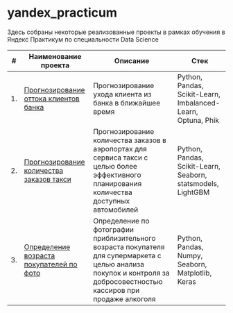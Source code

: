 # yandex_practicum

Здесь собраны некоторые реализованные проекты в рамках обучения в Яндекс Практикум по специальности Data Science

| #    | Наименование проекта                | Описание                                                     | Стек                                                         |
| ---- | ------------------------------------------------------------ | ------------------------------------------------------------ | ------------------------------------------------------------ |
| 1.   | [Прогнозирование оттока клиентов банка](https://github.com/KlementevaE/yandex_practicum/tree/main/%D0%9F%D1%80%D0%BE%D0%B3%D0%BD%D0%BE%D0%B7%D0%B8%D1%80%D0%BE%D0%B2%D0%B0%D0%BD%D0%B8%D0%B5%20%D0%BE%D1%82%D1%82%D0%BE%D0%BA%D0%B0%20%D0%BA%D0%BB%D0%B8%D0%B5%D0%BD%D1%82%D0%BE%D0%B2%20%D0%B1%D0%B0%D0%BD%D0%BA%D0%B0) | Прогнозирование ухода клиента из банка в ближайшее время | Python, Pandas, Scikit-Learn, Imbalanced-Learn, Optuna, Phik |
| 2.   | [Прогнозирование количества заказов такси](https://github.com/KlementevaE/yandex_practicum/tree/main/%D0%9F%D1%80%D0%BE%D0%B3%D0%BD%D0%BE%D0%B7%D0%B8%D1%80%D0%BE%D0%B2%D0%B0%D0%BD%D0%B8%D0%B5%20%D0%BE%D1%82%D1%82%D0%BE%D0%BA%D0%B0%20%D0%BA%D0%BB%D0%B8%D0%B5%D0%BD%D1%82%D0%BE%D0%B2%20%D0%B1%D0%B0%D0%BD%D0%BA%D0%B0) | Прогнозирование количества заказов в аэропортах для сервиса такси с целью более эффективного планирования количества доступных автомобилей | Python, Pandas, Scikit-Learn, Seaborn, statsmodels, LightGBM |
| 3.   | [Определение возраста покупателей по фото](https://github.com/KlementevaE/yandex_practicum/tree/main/%D0%9E%D0%BF%D1%80%D0%B5%D0%B4%D0%B5%D0%BB%D0%B5%D0%BD%D0%B8%D0%B5%20%D0%B2%D0%BE%D0%B7%D1%80%D0%B0%D1%81%D1%82%D0%B0%20%D0%BF%D0%BE%D0%BA%D1%83%D0%BF%D0%B0%D1%82%D0%B5%D0%BB%D0%B5%D0%B9%20%D0%BF%D0%BE%20%D1%84%D0%BE%D1%82%D0%BE) | Определение по фотографии приблизительного возраста покупателя для супермаркета с целью анализа покупок и контроля за добросовестностью кассиров при продаже алкоголя | Python, Pandas, Numpy, Seaborn, Matplotlib, Keras |
